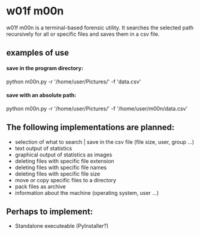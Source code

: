 # w01f m00n

w01f m00n is a terminal-based forensic utility. It searches the selected 
path recursively for all or specific files and saves them in a csv file.

## examples of use

#### save in the program directory:
python m00n.py -r '/home/user/Pictures/' -f 'data.csv'

#### save with an absolute path:
python m00n.py -r '/home/user/Pictures/' -f '/home/user/m00n/data.csv'

## The following implementations are planned:
* selection of what to search | save in the csv file (file size, user, group ...)
* text output of statistics
* graphical output of statistics as images
* deleting files with specific file extension
* deleting files with specific file names
* deleting files with specific file size
* move or copy specific files to a directory
* pack files as archive
* information about the machine (operating system, user ...)

## Perhaps to implement:
* Standalone executeable (PyInstaller?)
